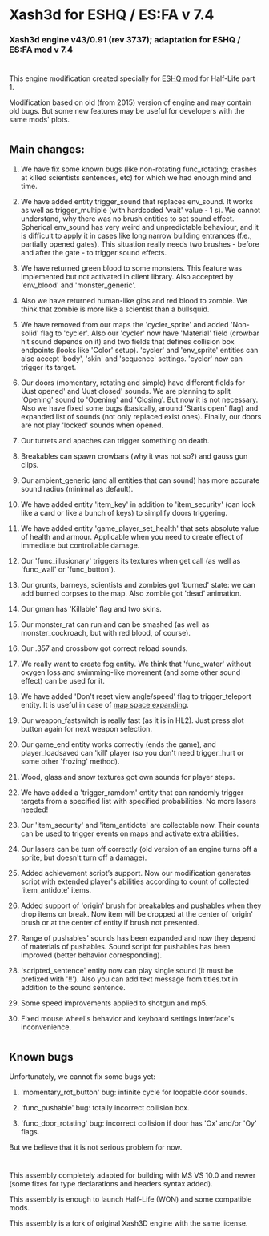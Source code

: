 # Xash3d for ESHQ / ES:FA v 7.4
### Xash3d engine v43/0.91 (rev 3737); adaptation for ESHQ / ES:FA mod v 7.4
#
This engine modification created specially for [ESHQ mod](http://www.moddb.com/mods/eshq/) for Half-Life part 1.

Modification based on old (from 2015) version of engine and may contain old bugs. But some new features
may be useful for developers with the same mods' plots.
#
## Main changes:

1. We have fix some known bugs (like non-rotating func_rotating; crashes at killed scientists sentences, etc) for which we had enough mind and time.

2. We have added entity trigger_sound that replaces env_sound. It works as well as trigger_multiple (with hardcoded 'wait' value - 1 s). We cannot understand, why there was no brush entities to set sound effect. Spherical env_sound has very weird and unpredictable behaviour, and it is difficult to apply it in cases like long narrow building entrances (f.e., partially opened gates). This situation really needs two brushes - before and after the gate - to trigger sound effects.

3. We have returned green blood to some monsters. This feature was implemented but not activated in client library. Also accepted by 'env_blood' and 'monster_generic'.

4. Also we have returned human-like gibs and red blood to zombie. We think that zombie is more like a scientist than a bullsquid.

5. We have removed from our maps the 'cycler_sprite' and added 'Non-solid' flag to 'cycler'. Also our 'cycler' now have 'Material' field (crowbar hit sound depends on it) and two fields that defines collision box endpoints (looks like 'Color' setup). 'cycler' and 'env_sprite' entities can also accept 'body', 'skin' and 'sequence' settings. 'cycler' now can trigger its target.

6. Our doors (momentary, rotating and simple) have different fields for 'Just opened' and 'Just closed' sounds. We are planning to split 'Opening' sound to 'Opening' and 'Closing'. But now it is not necessary. Also we have fixed some bugs (basically, around 'Starts open' flag) and expanded list of sounds (not only replaced exist ones). Finally, our doors are not play 'locked' sounds when opened.

7. Our turrets and apaches can trigger something on death.

8. Breakables can spawn crowbars (why it was not so?) and gauss gun clips.

9. Our ambient_generic (and all entities that can sound) has more accurate sound radius (minimal as default).

10. We have added entity 'item_key' in addition to 'item_security' (can look like a card or like a bunch of keys) to simplify doors triggering.

11. We have added entity 'game_player_set_health' that sets absolute value of health and armour. Applicable when you need to create effect of immediate but controllable damage.

12. Our 'func_illusionary' triggers its textures when get call (as well as 'func_wall' or 'func_button').

13. Our grunts, barneys, scientists and zombies got 'burned' state: we can add burned corpses to the map. Also zombie got 'dead' animation.

14. Our gman has 'Killable' flag and two skins.

15. Our monster_rat can run and can be smashed (as well as monster_cockroach, but with red blood, of course).

16. Our .357 and crossbow got correct reload sounds.

17. We really want to create fog entity. We think that 'func_water' without oxygen loss and swimming-like movement (and some other sound effect) can be used for it.

18. We have added 'Don't reset view angle/speed' flag to trigger_teleport entity. It is useful in case of [map space expanding](http://www.moddb.com/mods/eshq/news/engine-specifications-for-teleports).

19. Our weapon_fastswitch is really fast (as it is in HL2). Just press slot button again for next weapon selection.

20. Our game_end entity works correctly (ends the game), and player_loadsaved can 'kill' player (so you don't need trigger_hurt or some other 'frozing' method).

21. Wood, glass and snow textures got own sounds for player steps.

22. We have added a 'trigger_ramdom' entity that can randomly trigger targets from a specified list with specified probabilities. No more lasers needed!

23. Our 'item_security' and 'item_antidote' are collectable now. Their counts can be used to trigger events on maps and activate extra abilities.

24. Our lasers can be turn off correctly (old version of an engine turns off a sprite, but doesn't turn off a damage).

25. Added achievement script’s support. Now our modification generates script with extended player's abilities according to count of collected 'item_antidote' items.

26. Added support of 'origin' brush for breakables and pushables when they drop items on break. Now item will be dropped at the center of 'origin' brush or at the center of entity if brush not presented.

27. Range of pushables' sounds has been expanded and now they depend of materials of pushables. Sound script for pushables has been improved (better behavior corresponding).

28. 'scripted_sentence' entity now can play single sound (it must be prefixed with '!!'). Also you can add text message from titles.txt in addition to the sound sentence.

29. Some speed improvements applied to shotgun and mp5.

30. Fixed mouse wheel's behavior and keyboard settings interface's inconvenience.

#
## Known bugs

Unfortunately, we cannot fix some bugs yet:

1. 'momentary_rot_button' bug: infinite cycle for loopable door sounds.

2. 'func_pushable' bug: totally incorrect collision box.

3. 'func_door_rotating' bug: incorrect collision if door has 'Ox' and/or 'Oy' flags.



But we believe that it is not serious problem for now.
#
This assembly completely adapted for building with MS VS 10.0 and newer (some fixes for type declarations and headers syntax added).

This assembly is enough to launch Half-Life (WON) and some compatible mods.

This assembly is a fork of original Xash3D engine with the same license.

